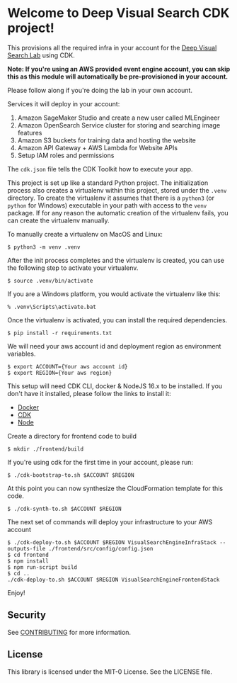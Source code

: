 
# Welcome to Deep Visual Search CDK project!

This provisions all the required infra in your account for the [Deep Visual Search Lab](https://github.com/aws-samples/deep-visual-search-workshop-infra) using CDK.

**Note: If you're using an AWS provided event engine account, you can skip this as this module will automatically be pre-provisioned in your account.**

Please follow along if you're doing the lab in your own account.

Services it will deploy in your account:
1. Amazon SageMaker Studio and create a new user called MLEngineer
2. Amazon OpenSearch Service cluster for storing and searching image features
3. Amazon S3 buckets for training data and hosting the website
4. Amazon API Gateway + AWS Lambda for Website APIs
6. Setup IAM roles and permissions

The `cdk.json` file tells the CDK Toolkit how to execute your app.

This project is set up like a standard Python project.  The initialization
process also creates a virtualenv within this project, stored under the `.venv`
directory.  To create the virtualenv it assumes that there is a `python3`
(or `python` for Windows) executable in your path with access to the `venv`
package. If for any reason the automatic creation of the virtualenv fails,
you can create the virtualenv manually.

To manually create a virtualenv on MacOS and Linux:

```
$ python3 -m venv .venv
```

After the init process completes and the virtualenv is created, you can use the following
step to activate your virtualenv.

```
$ source .venv/bin/activate
```

If you are a Windows platform, you would activate the virtualenv like this:

```
% .venv\Scripts\activate.bat
```

Once the virtualenv is activated, you can install the required dependencies.

```
$ pip install -r requirements.txt
```

We will need your aws account id and deployment region as environment variables.

```
$ export ACCOUNT={Your aws account id}
$ export REGION={Your aws region}
```

This setup will need CDK CLI, docker & NodeJS 16.x to be installed. If you don't have it installed, please follow the links to install it:
* [Docker](https://docs.docker.com/engine/install/)
* [CDK](https://docs.aws.amazon.com/cdk/v2/guide/getting_started.html#getting_started_install)
* [Node](https://nodejs.org/en/download/)

Create a directory for frontend code to build

```
$ mkdir ./frontend/build
```

If you're using cdk for the first time in your account, please run:

```
$ ./cdk-bootstrap-to.sh $ACCOUNT $REGION
```

At this point you can now synthesize the CloudFormation template for this code.

```
$ ./cdk-synth-to.sh $ACCOUNT $REGION
```

The next set of commands will deploy your infrastructure to your AWS account

```
$ ./cdk-deploy-to.sh $ACCOUNT $REGION VisualSearchEngineInfraStack --outputs-file ./frontend/src/config/config.json
$ cd frontend
$ npm install
$ npm run-script build
$ cd ..
./cdk-deploy-to.sh $ACCOUNT $REGION VisualSearchEngineFrontendStack
```

Enjoy!

## Security

See [CONTRIBUTING](CONTRIBUTING.md#security-issue-notifications) for more information.

## License

This library is licensed under the MIT-0 License. See the LICENSE file.
